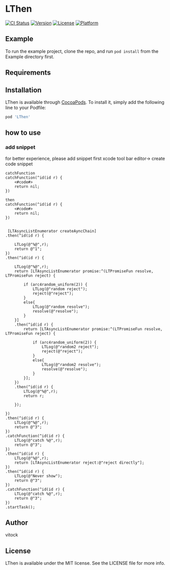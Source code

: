 # LThen

[![CI Status](https://img.shields.io/travis/vitock/LThen.svg?style=flat)](https://travis-ci.org/vitock/LThen)
[![Version](https://img.shields.io/cocoapods/v/LThen.svg?style=flat)](https://cocoapods.org/pods/LThen)
[![License](https://img.shields.io/cocoapods/l/LThen.svg?style=flat)](https://cocoapods.org/pods/LThen)
[![Platform](https://img.shields.io/cocoapods/p/LThen.svg?style=flat)](https://cocoapods.org/pods/LThen)

## Example

To run the example project, clone the repo, and run `pod install` from the Example directory first.

## Requirements

## Installation

LThen is available through [CocoaPods](https://cocoapods.org). To install
it, simply add the following line to your Podfile:

```ruby
pod 'LThen'
```

## how to use

### add snippet 
for better experience, please add snippet first
xcode tool bar  editor-> create code snippet
```
catchFunction
catchFunction(^id(id r) {
    <#code#>
    return nil;
})
```

```
then
catchFunction(^id(id r) {
    <#code#>
    return nil;
})


```

```objc
 [LTAsyncListEnumerator createAyncChain]
.then(^id(id r) {
        
    LTLog(@"%@",r);
    return @"1";
})
.then(^id(id r) {
        
    LTLog(@"%@",r);
    return [LTAsyncListEnumerator promise:^(LTPromiseFun resolve, LTPromiseFun reject) {
            
        if (arc4random_uniform(2)) {
            LTLog(@"random reject");
            reject(@"reject");
        }
        else{
            LTLog(@"random resolve");
            resolve(@"resolve");
        }
    }]
    .then(^id(id r) {
        return [LTAsyncListEnumerator promise:^(LTPromiseFun resolve, LTPromiseFun reject) {
                
            if (arc4random_uniform(2)) {
                LTLog(@"random2 reject");
                reject(@"reject");
            }
            else{
                LTLog(@"random2 resolve");
                resolve(@"resolve");
            }
        }];
    })
    .then(^id(id r) {
        LTLog(@"%@",r);
        return r;
            
    });
        
})
.then(^id(id r) {
    LTLog(@"%@",r);
    return @"3";
})
.catchFunction(^id(id r) {
    LTLog(@"catch %@",r);
    return @"3";
})
.then(^id(id r) {
    LTLog(@"%@",r);
    return [LTAsyncListEnumerator reject:@"reject directly"];
})
.then(^id(id r) {
    LTLog(@"Never show");
    return @"3";
})
.catchFunction(^id(id r) {
    LTLog(@"catch %@",r);
    return @"3";
})
.startTask();
```


## Author

vitock

## License

LThen is available under the MIT license. See the LICENSE file for more info.
